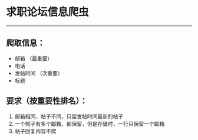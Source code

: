 # 求职论坛信息爬虫
***
## 爬取信息：
- 邮箱 （最重要）
- 电话
- 发帖时间 （次重要）
- 标题

## 要求（按重要性排名）：
1. 邮箱相同，帖子不同，只留发帖时间最新的帖子
2. 一个帖子有多个邮箱，都保留，但是存储时，一行只保留一个邮箱
3. 帖子回复内容不爬
